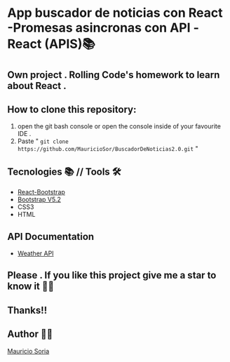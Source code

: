 # App buscador de noticias con React -Promesas asincronas con API -React (APIS)📚 

## Own project . Rolling Code's homework to learn about React .

## How to clone this repository:
1. open the git bash console or open the console inside of your favourite IDE .
2. Paste " ``` git clone  https://github.com/MauricioSor/BuscadorDeNoticias2.0.git ``` "

## Tecnologies 📚 // Tools 🛠️
- [React-Bootstrap](https://react-bootstrap.github.io/)
- [Bootstrap V5.2](https://getbootstrap.com/)
- CSS3
- HTML

## API Documentation 
- [Weather API](https://openweathermap.org/api)

## Please . If you like this project give me a star to know it 🌟🤩 
## Thanks!! 
## Author 🙋‍♂️ 
[Mauricio Soria](https://github.com/MauricioSor)
